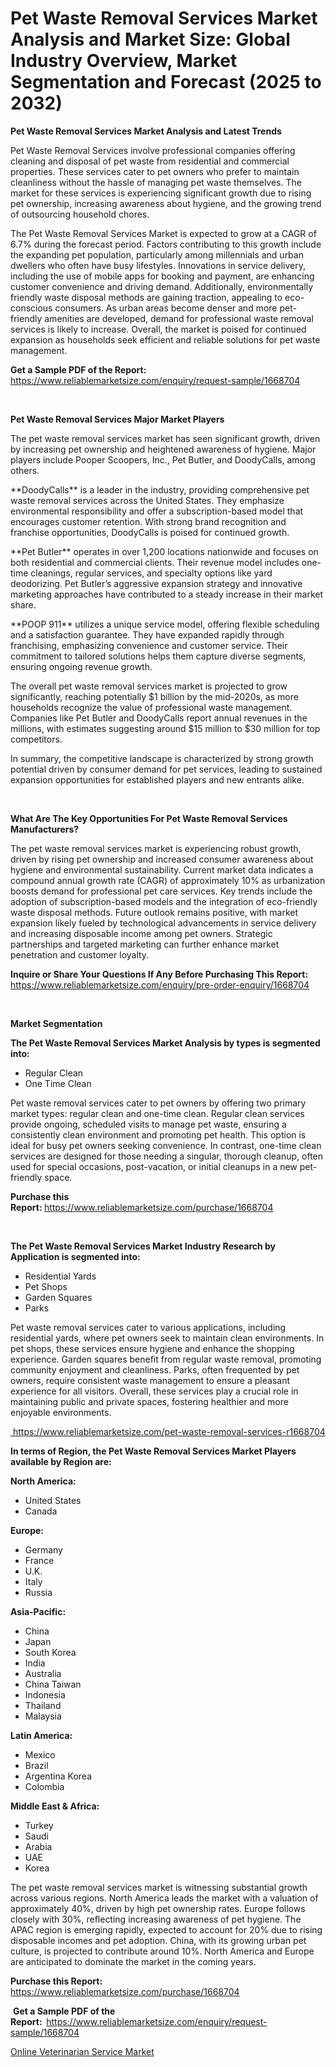 <p><h1>Pet Waste Removal Services Market Analysis and Market Size: Global Industry Overview, Market Segmentation and Forecast (2025 to 2032)</h1></p><p><strong>Pet Waste Removal Services Market Analysis and Latest Trends</strong></p>
<p><p>Pet Waste Removal Services involve professional companies offering cleaning and disposal of pet waste from residential and commercial properties. These services cater to pet owners who prefer to maintain cleanliness without the hassle of managing pet waste themselves. The market for these services is experiencing significant growth due to rising pet ownership, increasing awareness about hygiene, and the growing trend of outsourcing household chores.</p><p>The Pet Waste Removal Services Market is expected to grow at a CAGR of 6.7% during the forecast period. Factors contributing to this growth include the expanding pet population, particularly among millennials and urban dwellers who often have busy lifestyles. Innovations in service delivery, including the use of mobile apps for booking and payment, are enhancing customer convenience and driving demand. Additionally, environmentally friendly waste disposal methods are gaining traction, appealing to eco-conscious consumers. As urban areas become denser and more pet-friendly amenities are developed, demand for professional waste removal services is likely to increase. Overall, the market is poised for continued expansion as households seek efficient and reliable solutions for pet waste management.</p></p>
<p><strong>Get a Sample PDF of the Report:&nbsp;</strong> <a href="https://www.reliablemarketsize.com/enquiry/request-sample/1668704?utm_campaign=3217&utm_medium=2&utm_source=Github&utm_content=ia&utm_term=09032025&utm_id=pet-waste-removal-services">https://www.reliablemarketsize.com/enquiry/request-sample/1668704</a></p>
<p>&nbsp;</p>
<p><strong>Pet Waste Removal Services Major Market Players</strong></p>
<p><p>The pet waste removal services market has seen significant growth, driven by increasing pet ownership and heightened awareness of hygiene. Major players include Pooper Scoopers, Inc., Pet Butler, and DoodyCalls, among others.</p><p>**DoodyCalls** is a leader in the industry, providing comprehensive pet waste removal services across the United States. They emphasize environmental responsibility and offer a subscription-based model that encourages customer retention. With strong brand recognition and franchise opportunities, DoodyCalls is poised for continued growth.</p><p>**Pet Butler** operates in over 1,200 locations nationwide and focuses on both residential and commercial clients. Their revenue model includes one-time cleanings, regular services, and specialty options like yard deodorizing. Pet Butler’s aggressive expansion strategy and innovative marketing approaches have contributed to a steady increase in their market share.</p><p>**POOP 911** utilizes a unique service model, offering flexible scheduling and a satisfaction guarantee. They have expanded rapidly through franchising, emphasizing convenience and customer service. Their commitment to tailored solutions helps them capture diverse segments, ensuring ongoing revenue growth.</p><p>The overall pet waste removal services market is projected to grow significantly, reaching potentially $1 billion by the mid-2020s, as more households recognize the value of professional waste management. Companies like Pet Butler and DoodyCalls report annual revenues in the millions, with estimates suggesting around $15 million to $30 million for top competitors. </p><p>In summary, the competitive landscape is characterized by strong growth potential driven by consumer demand for pet services, leading to sustained expansion opportunities for established players and new entrants alike.</p></p>
<p>&nbsp;</p>
<p><strong>What Are The Key Opportunities For Pet Waste Removal Services Manufacturers?</strong></p>
<p><p>The pet waste removal services market is experiencing robust growth, driven by rising pet ownership and increased consumer awareness about hygiene and environmental sustainability. Current market data indicates a compound annual growth rate (CAGR) of approximately 10% as urbanization boosts demand for professional pet care services. Key trends include the adoption of subscription-based models and the integration of eco-friendly waste disposal methods. Future outlook remains positive, with market expansion likely fueled by technological advancements in service delivery and increasing disposable income among pet owners. Strategic partnerships and targeted marketing can further enhance market penetration and customer loyalty.</p></p>
<p><strong>Inquire or Share Your Questions If Any Before Purchasing This Report:</strong> <a href="https://www.reliablemarketsize.com/enquiry/pre-order-enquiry/1668704?utm_campaign=3217&utm_medium=2&utm_source=Github&utm_content=ia&utm_term=09032025&utm_id=pet-waste-removal-services">https://www.reliablemarketsize.com/enquiry/pre-order-enquiry/1668704</a></p>
<p>&nbsp;</p>
<p><strong>Market Segmentation</strong></p>
<p><strong>The Pet Waste Removal Services Market Analysis by types is segmented into:</strong></p>
<p><ul><li>Regular Clean</li><li>One Time Clean</li></ul></p>
<p><p>Pet waste removal services cater to pet owners by offering two primary market types: regular clean and one-time clean. Regular clean services provide ongoing, scheduled visits to manage pet waste, ensuring a consistently clean environment and promoting pet health. This option is ideal for busy pet owners seeking convenience. In contrast, one-time clean services are designed for those needing a singular, thorough cleanup, often used for special occasions, post-vacation, or initial cleanups in a new pet-friendly space.</p></p>
<p><strong>Purchase this Report:&nbsp;</strong><a href="https://www.reliablemarketsize.com/purchase/1668704?utm_campaign=3217&utm_medium=2&utm_source=Github&utm_content=ia&utm_term=09032025&utm_id=pet-waste-removal-services">https://www.reliablemarketsize.com/purchase/1668704</a></p>
<p>&nbsp;</p>
<p><strong>The Pet Waste Removal Services Market Industry Research by Application is segmented into:</strong></p>
<p><ul><li>Residential Yards</li><li>Pet Shops</li><li>Garden Squares</li><li>Parks</li></ul></p>
<p><p>Pet waste removal services cater to various applications, including residential yards, where pet owners seek to maintain clean environments. In pet shops, these services ensure hygiene and enhance the shopping experience. Garden squares benefit from regular waste removal, promoting community enjoyment and cleanliness. Parks, often frequented by pet owners, require consistent waste management to ensure a pleasant experience for all visitors. Overall, these services play a crucial role in maintaining public and private spaces, fostering healthier and more enjoyable environments.</p></p>
<p><a href="https://www.reliablemarketsize.com/pet-waste-removal-services-r1668704?utm_campaign=3217&utm_medium=2&utm_source=Github&utm_content=ia&utm_term=09032025&utm_id=pet-waste-removal-services">&nbsp;https://www.reliablemarketsize.com/pet-waste-removal-services-r1668704</a></p>
<p><strong>In terms of Region, the Pet Waste Removal Services Market Players available by Region are:</strong></p>
<p>
    <p> <strong> North America: </strong>
        <ul>
            <li>United States</li>
            <li>Canada</li>
        </ul>
        </p> 
    <p> <strong> Europe: </strong>
        <ul>
            <li>Germany</li>
            <li>France</li>
            <li>U.K.</li>
            <li>Italy</li>
            <li>Russia</li>
        </ul>
        </p> 
    <p> <strong> Asia-Pacific: </strong>
        <ul>
            <li>China</li>
            <li>Japan</li>
            <li>South Korea</li>
            <li>India</li>
            <li>Australia</li>
            <li>China Taiwan</li>
            <li>Indonesia</li>
            <li>Thailand</li>
            <li>Malaysia</li>
        </ul>
        </p> 
    <p> <strong> Latin America: </strong>
        <ul>
            <li>Mexico</li>
            <li>Brazil</li>
            <li>Argentina Korea</li>
            <li>Colombia</li>
        </ul>
        </p> 
    <p> <strong> Middle East & Africa: </strong>
        <ul>
            <li>Turkey</li>
            <li>Saudi</li>
            <li>Arabia</li>
            <li>UAE</li>
            <li>Korea</li>
        </ul>
    </p>
    </p>
<p><p>The pet waste removal services market is witnessing substantial growth across various regions. North America leads the market with a valuation of approximately 40%, driven by high pet ownership rates. Europe follows closely with 30%, reflecting increasing awareness of pet hygiene. The APAC region is emerging rapidly, expected to account for 20% due to rising disposable incomes and pet adoption. China, with its growing urban pet culture, is projected to contribute around 10%. North America and Europe are anticipated to dominate the market in the coming years.</p></p>
<p><strong>Purchase this Report: </strong><a href="https://www.reliablemarketsize.com/purchase/1668704?utm_campaign=3217&utm_medium=2&utm_source=Github&utm_content=ia&utm_term=09032025&utm_id=pet-waste-removal-services">https://www.reliablemarketsize.com/purchase/1668704</a></p>
<p>&nbsp;<strong>Get a Sample PDF of the Report:&nbsp;&nbsp;</strong><a href="https://www.reliablemarketsize.com/enquiry/request-sample/1668704?utm_campaign=3217&utm_medium=2&utm_source=Github&utm_content=ia&utm_term=09032025&utm_id=pet-waste-removal-services">https://www.reliablemarketsize.com/enquiry/request-sample/1668704</a></p>
<p><strong></strong></p>
<p><p><a href="https://github.com/gunbybeahmg1/Market-Research-Report-List-1/blob/main/online-veterinarian-service-market.md?utm_campaign=3217&utm_medium=2&utm_source=Github&utm_content=ia&utm_term=09032025&utm_id=pet-waste-removal-services">Online Veterinarian Service Market</a></p></p>